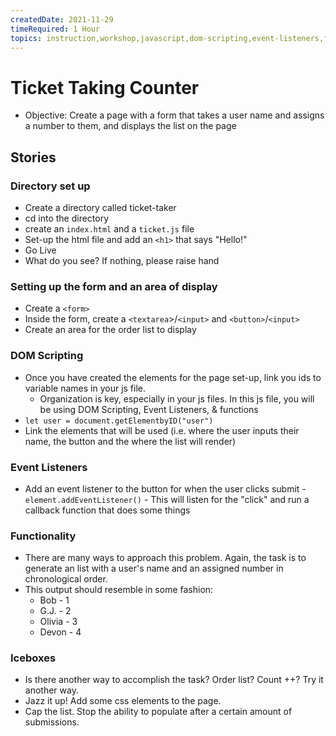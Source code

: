 ```yaml
---
createdDate: 2021-11-29
timeRequired: 1 Hour
topics: instruction,workshop,javascript,dom-scripting,event-listeners,forms
---
```


# Ticket Taking Counter

- Objective: Create a page with a form that takes a user name and assigns a number to them, and displays the list on the page

## Stories

### Directory set up

- Create a directory called ticket-taker
- cd into the directory
- create an `index.html` and a `ticket.js` file
- Set-up the html file and add an `<h1>` that says "Hello!"
- Go Live
- What do you see? If nothing, please raise hand

### Setting up the form and an area of display

- Create a `<form>`
- Inside the form, create a `<textarea`>/`<input>` and `<button>`/`<input>`
- Create an area for the order list to display

### DOM Scripting

- Once you have created the elements for the page set-up, link you ids to variable names in your js file.
  - Organization is key, especially in your js files. In this js file, you will be using DOM Scripting, Event Listeners, & functions
- `let user = document.getElementbyID("user")`
- Link the elements that will be used (i.e. where the user inputs their name, the button and the where the list will render)

### Event Listeners

- Add an event listener to the button for when the user clicks submit -`element.addEventListener()` - This will listen for the "click" and run a callback function that does some things

### Functionality

- There are many ways to approach this problem. Again, the task is to generate an list with a user's name and an assigned number in chronological order.
- This output should resemble in some fashion:
  - Bob - 1
  - G.J. - 2
  - Olivia - 3
  - Devon - 4

### Iceboxes

- Is there another way to accomplish the task? Order list? Count ++? Try it another way.
- Jazz it up! Add some css elements to the page.
- Cap the list. Stop the ability to populate after a certain amount of submissions.
